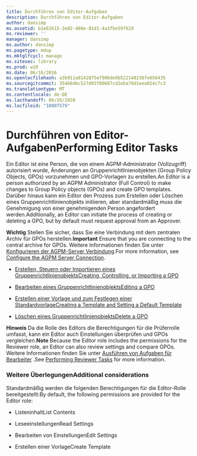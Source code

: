 ```yaml
---
title: Durchführen von Editor-Aufgaben
description: Durchführen von Editor-Aufgaben
author: dansimp
ms.assetid: b1e62615-2e02-460e-81d1-4a3fbe59f62d
ms.reviewer: ''
manager: dansimp
ms.author: dansimp
ms.pagetype: mdop
ms.mktglfcycl: manage
ms.sitesec: library
ms.prod: w10
ms.date: 06/16/2016
ms.openlocfilehash: a3b911a0142875ef906de9b522148236fe656435
ms.sourcegitcommit: 354664bc527d93f80687cd2eba70d1eea024c7c3
ms.translationtype: MT
ms.contentlocale: de-DE
ms.lasthandoff: 06/26/2020
ms.locfileid: "10807579"
---
```

# <span data-ttu-id="7a564-103">Durchführen von Editor-Aufgaben</span><span class="sxs-lookup"><span data-stu-id="7a564-103">Performing Editor Tasks</span></span>


<span data-ttu-id="7a564-104">Ein Editor ist eine Person, die von einem AGPM-Administrator (Vollzugriff) autorisiert wurde, Änderungen an Gruppenrichtlinienobjekten (Group Policy Objects, GPOs) vorzunehmen und GPO-Vorlagen zu erstellen.</span><span class="sxs-lookup"><span data-stu-id="7a564-104">An Editor is a person authorized by an AGPM Administrator (Full Control) to make changes to Group Policy objects (GPOs) and create GPO templates.</span></span> <span data-ttu-id="7a564-105">Darüber hinaus kann ein Editor den Prozess zum Erstellen oder Löschen eines Gruppenrichtlinienobjekts initiieren, aber standardmäßig muss die Genehmigung von einer genehmigenden Person angefordert werden.</span><span class="sxs-lookup"><span data-stu-id="7a564-105">Additionally, an Editor can initiate the process of creating or deleting a GPO, but by default must request approval from an Approver.</span></span>

<span data-ttu-id="7a564-106">**Wichtig**  Stellen Sie sicher, dass Sie eine Verbindung mit dem zentralen Archiv für GPOs herstellen.</span><span class="sxs-lookup"><span data-stu-id="7a564-106">**Important** Ensure that you are connecting to the central archive for GPOs.</span></span> <span data-ttu-id="7a564-107">Weitere Informationen finden Sie unter [Konfigurieren der AGPM-Server Verbindung](configure-the-agpm-server-connection-reviewer.md).</span><span class="sxs-lookup"><span data-stu-id="7a564-107">For more information, see [Configure the AGPM Server Connection](configure-the-agpm-server-connection-reviewer.md).</span></span>

 

-   [<span data-ttu-id="7a564-108">Erstellen, Steuern oder Importieren eines Gruppenrichtlinienobjekts</span><span class="sxs-lookup"><span data-stu-id="7a564-108">Creating, Controlling, or Importing a GPO</span></span>](creating-controlling-or-importing-a-gpo-editor.md)

-   [<span data-ttu-id="7a564-109">Bearbeiten eines Gruppenrichtlinienobjekts</span><span class="sxs-lookup"><span data-stu-id="7a564-109">Editing a GPO</span></span>](editing-a-gpo.md)

-   [<span data-ttu-id="7a564-110">Erstellen einer Vorlage und zum Festlegen einer Standardvorlage</span><span class="sxs-lookup"><span data-stu-id="7a564-110">Creating a Template and Setting a Default Template</span></span>](creating-a-template-and-setting-a-default-template.md)

-   [<span data-ttu-id="7a564-111">Löschen eines Gruppenrichtlinienobjekts</span><span class="sxs-lookup"><span data-stu-id="7a564-111">Delete a GPO</span></span>](delete-a-gpo-editor.md)

<span data-ttu-id="7a564-112">**Hinweis**  Da die Rolle des Editors die Berechtigungen für die Prüferrolle umfasst, kann ein Editor auch Einstellungen überprüfen und GPOs vergleichen.</span><span class="sxs-lookup"><span data-stu-id="7a564-112">**Note** Because the Editor role includes the permissions for the Reviewer role, an Editor can also review settings and compare GPOs.</span></span> <span data-ttu-id="7a564-113">Weitere Informationen finden Sie unter [Ausführen von Aufgaben für Bearbeiter](performing-reviewer-tasks.md) .</span><span class="sxs-lookup"><span data-stu-id="7a564-113">See [Performing Reviewer Tasks](performing-reviewer-tasks.md) for more information.</span></span>

 

### <span data-ttu-id="7a564-114">Weitere Überlegungen</span><span class="sxs-lookup"><span data-stu-id="7a564-114">Additional considerations</span></span>

<span data-ttu-id="7a564-115">Standardmäßig werden die folgenden Berechtigungen für die Editor-Rolle bereitgestellt:</span><span class="sxs-lookup"><span data-stu-id="7a564-115">By default, the following permissions are provided for the Editor role:</span></span>

-   <span data-ttu-id="7a564-116">Listeninhalt</span><span class="sxs-lookup"><span data-stu-id="7a564-116">List Contents</span></span>

-   <span data-ttu-id="7a564-117">Leseeinstellungen</span><span class="sxs-lookup"><span data-stu-id="7a564-117">Read Settings</span></span>

-   <span data-ttu-id="7a564-118">Bearbeiten von Einstellungen</span><span class="sxs-lookup"><span data-stu-id="7a564-118">Edit Settings</span></span>

-   <span data-ttu-id="7a564-119">Erstellen einer Vorlage</span><span class="sxs-lookup"><span data-stu-id="7a564-119">Create Template</span></span>

 

 





